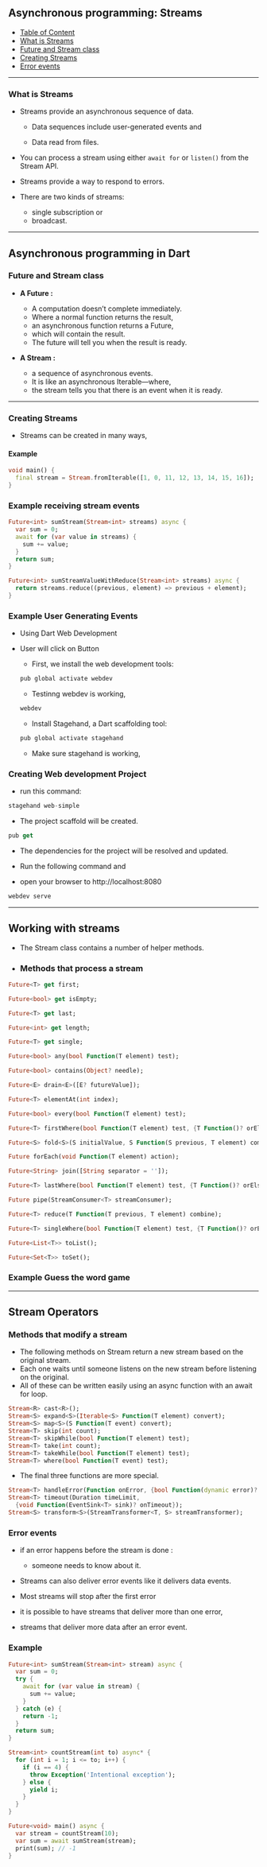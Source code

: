 ## **Asynchronous programming: Streams**


- [Table of Content](#table-of-content)
- [What is Streams](#what-is-streams)
- [Future and Stream class](#Future-and-Stream-class)
- [Creating Streams](#creating-streams)
- [Error events](#error-events)

---

### What is Streams
- Streams provide an asynchronous sequence of data.

  - Data sequences include user-generated events and 

  - Data read from files.

- You can process a stream using either `await for` or `listen()` from the Stream API.

- Streams provide a way to respond to errors.

- There are two kinds of streams: 
  - single subscription or
  - broadcast.

--- 
## **Asynchronous programming in Dart** 

###  **Future and Stream class**

- **A Future :**
  - A computation doesn’t complete  immediately.
  - Where a normal function returns the result, 
  - an asynchronous function returns a Future, 
  - which will  contain the result.
  - The future will tell you when the result is ready.

- **A Stream :**
  -  a sequence of asynchronous events.
  - It is like an asynchronous Iterable—where,
  - the stream tells you that there is an event when it is ready.
---

### Creating Streams

- Streams can be created in many ways,

#### Example
```dart
void main() {
  final stream = Stream.fromIterable([1, 0, 11, 12, 13, 14, 15, 16]);
}
```
### Example receiving stream events
```dart
Future<int> sumStream(Stream<int> streams) async {
  var sum = 0;
  await for (var value in streams) {
    sum += value;
  }
  return sum;
}
```
```dart
Future<int> sumStreamValueWithReduce(Stream<int> streams) async {
  return streams.reduce((previous, element) => previous + element);
}
```
### Example User Generating Events

- Using Dart Web Development

- User will click on Button 

  - First, we install the web development tools:

  ```dart
  pub global activate webdev
  ```
  - Testinng  webdev is working,

  ```dart
  webdev
  ```
  - Install Stagehand, a Dart scaffolding tool:

  ``` dart
  pub global activate stagehand
  ```
  - Make sure stagehand is working,

### **Creating Web development Project**
- run this command:
```dart
stagehand web-simple
```
- The project scaffold will be created.

```dart 
pub get
```
- The dependencies for the project will be resolved and updated.

- Run the following command and
- open your browser to http://localhost:8080 

```dart 
webdev serve
```
---
## **Working with streams**

- The Stream class contains a number of helper methods.

- ### **Methods that process a stream**
```dart
Future<T> get first;

Future<bool> get isEmpty;

Future<T> get last;

Future<int> get length;

Future<T> get single;

Future<bool> any(bool Function(T element) test);

Future<bool> contains(Object? needle);

Future<E> drain<E>([E? futureValue]);

Future<T> elementAt(int index);

Future<bool> every(bool Function(T element) test);

Future<T> firstWhere(bool Function(T element) test, {T Function()? orElse});

Future<S> fold<S>(S initialValue, S Function(S previous, T element) combine);

Future forEach(void Function(T element) action);

Future<String> join([String separator = '']);

Future<T> lastWhere(bool Function(T element) test, {T Function()? orElse});

Future pipe(StreamConsumer<T> streamConsumer);

Future<T> reduce(T Function(T previous, T element) combine);

Future<T> singleWhere(bool Function(T element) test, {T Function()? orElse});

Future<List<T>> toList();

Future<Set<T>> toSet();
```

### Example Guess the word game

---

## **Stream Operators**
### **Methods that modify a stream**

  - The following methods on Stream return a new stream based on the original stream.
  - Each one waits until someone listens on the new stream before listening on the original.
  - All of these can be written easily using an async function with an await for loop.

  ```dart
  Stream<R> cast<R>();
  Stream<S> expand<S>(Iterable<S> Function(T element) convert);
  Stream<S> map<S>(S Function(T event) convert);
  Stream<T> skip(int count);
  Stream<T> skipWhile(bool Function(T element) test);
  Stream<T> take(int count);
  Stream<T> takeWhile(bool Function(T element) test);
  Stream<T> where(bool Function(T event) test);
  ```

  - The final three functions are more special.
  ```dart
  Stream<T> handleError(Function onError, {bool Function(dynamic error)? test});
  Stream<T> timeout(Duration timeLimit,
    {void Function(EventSink<T> sink)? onTimeout});
  Stream<S> transform<S>(StreamTransformer<T, S> streamTransformer);

  ```


### **Error events**

- if an error happens before the stream is done :

  - someone needs to know about it.

- Streams can also deliver error events like it delivers data events.

- Most streams will stop after the first error

- it is possible to have streams that deliver more than one error,

- streams that deliver more data after an error event.


### Example
```dart
Future<int> sumStream(Stream<int> stream) async {
  var sum = 0;
  try {
    await for (var value in stream) {
      sum += value;
    }
  } catch (e) {
    return -1;
  }
  return sum;
}
```
```dart
Stream<int> countStream(int to) async* {
  for (int i = 1; i <= to; i++) {
    if (i == 4) {
      throw Exception('Intentional exception');
    } else {
      yield i;
    }
  }
}
```
```dart
Future<void> main() async {
  var stream = countStream(10);
  var sum = await sumStream(stream);
  print(sum); // -1
}
```
